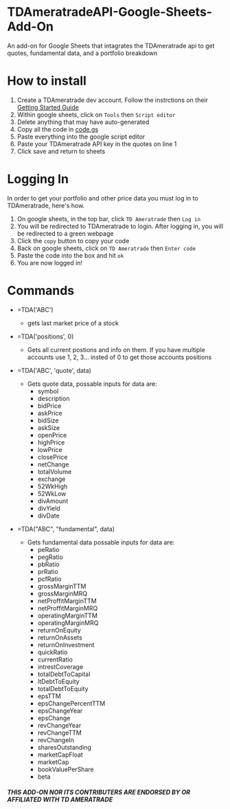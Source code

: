 # TDAmeratradeAPI-Google-Sheets-Add-On
An add-on for Google Sheets that intagrates the TDAmeratrade api to get quotes, fundamental data, and a portfolio breakdown

# How to install
1. Create a TDAmeratrade dev account. Follow the instrctions on their [Getting Started Guide](https://developer.tdameritrade.com/content/getting-started)
2. Within google sheets, click on `Tools` then `Script editor`
3. Delete anything that may have auto-generated
4. Copy all the code in [code.gs](code.gs)
5. Paste everything into the google script editor
6. Paste your TDAmeratrade API key in the quotes on line 1
7. Click save and return to sheets

# Logging In
In order to get your portfolio and other price data you must log in to TDAmeratrade, here's how.
1. On google sheets, in the top bar, click `TD Ameratrade` then `Log in`
2. You will be redirected to TDAmeratrade to login. After logging in, you will be redirected to a green webpage
3. Click the `copy` button to copy your code
4. Back on google sheets, click on `TD Ameratrade` then `Enter code`
5. Paste the code into the box and hit `ok`
6. You are now logged in!

# Commands
- =TDA('ABC')
  - gets last market price of a stock
  
- =TDA('positions', 0)
  - Gets all current postions and info on them. If you have multiple accounts use 1, 2, 3... insted of 0 to get those accounts positions
  
- =TDA('ABC', 'quote', data)
  - Gets quote data, possable inputs for data are: 
    - symbol
    - description
    - bidPrice
    - askPrice
    - bidSize
    - askSize
    - openPrice
    - highPrice
    - lowPrice
    - closePrice
    - netChange
    - totalVolume
    - exchange
    - 52WkHigh
    - 52WkLow
    - divAmount
    - divYield
    - divDate
   
- =TDA("ABC", "fundamental", data)
  - Gets fundamental data possable inputs for data are:
    - peRatio
    - pegRatio
    - pbRatio
    - prRatio
    - pcfRatio
    - grossMarginTTM
    - grossMarginMRQ
    - netProffitMarginTTM
    - netProffitMarginMRQ
    - operatingMarginTTM
    - operatingMarginMRQ
    - returnOnEquity
    - returnOnAssets
    - returnOnInvestment
    - quickRatio
    - currentRatio
    - intrestCoverage
    - totalDebtToCapital
    - ltDebtToEquity
    - totalDebtToEquity
    - epsTTM
    - epsChangePercentTTM
    - epsChangeYear
    - epsChange
    - revChangeYear
    - revChangeTTM
    - revChangeIn
    - sharesOutstanding
    - marketCapFloat
    - marketCap
    - bookValuePerShare
    - beta


<h5> THIS ADD-ON NOR ITS CONTRIBUTERS ARE ENDORSED BY OR AFFILIATED WITH TD AMERATRADE </h5>

